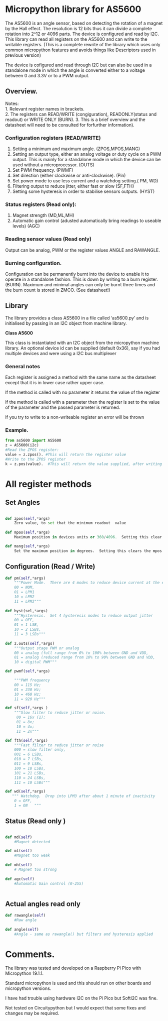 # Micropython library for AS5600

The AS5600 is an angle sensor, based on detecting  the rotation of a magnet by the Hall effect.  The resolution is 12 bits thus it can divide a complete rotation into 2^12 or 4096 parts. The device is configured and read by I2C.  This library can read all registers on the AS5600 and can write to the writable registers.  (This is a complete rewrite of the library which uses only common micropython features and avoids things like Descriptors used in previous version)

The device is  cofigured and read through I2C but can also be used in a standalone mode in 
which the angle is converted either to a voltage between 0 and 3.3V or to a PWM output.  

## Overview.
Notes:  
    1. Relevant register names in brackets.  
    2. The registers can READ/WRITE (congiguration), READONLY(status and readout) or WRITE ONLY (BURN). 
    3. This is a brief overview and the datasheet will need to be consulted for forfurther information).

### Configuration registers (READ/WRITE)   
1.  Setting a minimum and maximum angle. (ZPOS,MPOS,MANG)
2.  Setting an output type, either an analog voltage or duty cycle on a PWM output.  This is mainly for a standalone mode in which the device can be used without a microprocessor. (OUTS)
4.  Set PWM frequency. (PWMF)
3.  Set direction (either clockwise or anti-clockwise). (Pin)
4.  Set power mode to use less current and a watchdog setting.( PM, WD)
5.  Filtering output to reduce jitter, either fast or slow (SF,FTH)
6.  Setting some hysteresis in order to stabilise sensors outputs. (HYST)

### Status registers (Read only):
1.  Magnet strength (MD,ML,MH)
2.  Automatic gain control (adusted automatically bring readings to useable levels) (AGC)

### Reading sensor values (Read only)
Output can be analog, PWM or the register values ANGLE and RAWANGLE.

### Burning configuration.
Configuration can be permanently burnt into the device to enable it to operate in a standalone fashion.
This is down by writing to a burn register. (BURN).
Maximum and minimal angles can only be burnt three times and the burn count is stored in ZMCO.  (See datasheet!)  

## Library
The library provides a class AS5600 in a file called ‘as5600.py’ and is initialised by passing in an I2C object from machine library.   

**Class A5600**

This class is instantiated with an I2C object from the micropython machine library.
An optional device id can be supplied (default 0x36),  say if you had multiple devices and were using a I2C bus multiplexer 

### General notes

Each register is assigned a method with the same name as  the datasheet  except that it is in lower case rather upper case.

If the method is called with no parameter it returns the value of the register

If the method is called with a parameter then the register is set to the value of the parameter and the passed parameter is returned.

If you try to write to a non-writeable register an error will be thrown


### Example.


``` python
from as5600 import AS5600
z = AS5600(i2c)
#Read the ZPOS register:  
value = z.zpos(). #This will return the register value
#Write to the ZPOS register  
k = z.pos(value).  #This will return the value supplied, after writing it to the register
```

# All register methods

## Set Angles

``` python 

def zpos(self,*args)
    Zero value, to set that the minimum readout  value
    
def mpos(self,*args)
    Maximum position in devices units or 360/4096.  Setting this clear the maximum angle

def mang(self,*args)
    Set the maximum position in degrees.  Setting this clears the mpos value
```

## Configuration (Read / Write)


``` python
def pm(self,*args)
    """Power Mode.  There are 4 modes to reduce device current at the expense of increasing polling time
    00 = NOM, 
    01 = LPM1 
    10 = LPM2 
    11 = LPM3"""
    
def hyst(sel,*args)
    """Hysteresis.  Set 4 hysteresis modes to reduce output jitter
    00 = OFF,
    01 = 1 LSB, 
    10 = 2 LSBs, 
    11 = 3 LSBs"""
    
def z.outs(self,*args)
    """Output stage PWM or analog
    00 = analog (full range from 0% to 100% between GND and VDD,
    01 = analog (reduced range from 10% to 90% between GND and VDD, 
    10 = digital PWM"""

def pwmf(self,*args)

    """PWM frequency   
    00 = 115 Hz; 
    01 = 230 Hz; 
    10 = 460 Hz; 
    11 = 920 Hz"""

def sf(self,*args )
    """Slow filter to reduce jitter or noise.
     00 = 16x (1); 
     01 = 8x; 
     10 = 4x; 
     11 = 2x"""

def fth(self,*args)
    """Fast filter to reduce jitter or noise
    000 = slow filter only, 
    001 = 6 LSBs, 
    010 = 7 LSBs,
    011 = 9 LSBs,
    100 = 18 LSBs, 
    101 = 21 LSBs, 
    110 = 24 LSBs, 
    111 = 10 LSBs"""

def wd(self,*args)
   """ Watchdog.  Drop into LPM3 after about 1 minute of inactivity
    0 = OFF, 
    1 = ON   """      

```
## Status (Read only )

```python

def md(self)
    #Magnet detected

def ml(self)
    #Magnet too weak
    
def mh(self)   
    # Magnet too strong
    
def agc(self)
    #Automatic Gain control (0-255)
    
```

## Actual angles read only

``` python
def rawangle(self)
    #Raw angle
    
def angle(self)
    #Angle - same as rawangle() but filters and hysteresis applied
```


# Comments.

The library was tested and developed on a Raspberry Pi Pico with Micropython 19.1.1.

Standard micropython is used and this should run on other boards and micropython versions.

I have had trouble using hardware I2C on the Pi Pico but SoftI2C was fine.

Not tested on Circuitypython but I would expect that some fixes and changes may be required. 



